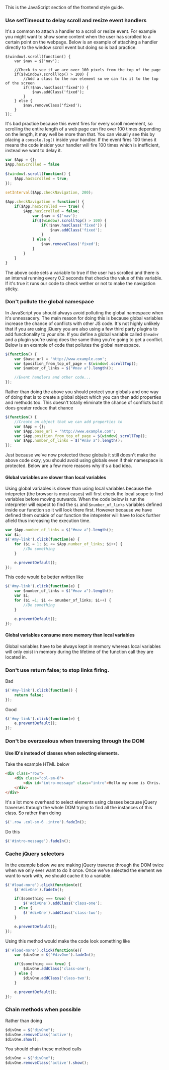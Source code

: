 This is the JavaScript section of the frontend style guide.

### Use setTimeout to delay scroll and resize event handlers

It's a common to attach a handler to a scroll or resize event.  For example you might want to show some content when the user has scrolled to a certain point on the webpage.  Below is an example of attaching a handler directly to the window scroll event but doing so is bad practice.  

	$(window).scroll(function() {
		var $nav = $('nav');

		//Check to see if we are over 100 pixels from the top of the page
		if($(window).scrollTop() > 100) {
			//Add a class to the nav element so we can fix it to the top of the screen
			if(!$nav.hasClass('fixed')) {
				$nav.addClass('fixed');
			}
		} else {
			$nav.removeClass('fixed');
		}
	});

It's bad practice because this event fires for every scroll movement, so scrolling the entire length of a web page can fire over 100 times depending on the length, it may well be more than that.  You can visually see this by placing a `console.log()` inside your handler.  If the event fires 100 times it means the code insider your handler will fire 100 times which is inefficient, instead we want to delay it.  

````javascript
var $App = {};
$App.hasScrolled = false
 
$(window).scroll(function() {
    $App.hasScrolled = true;
});
 
setInterval($App.checkNavigation, 200);

$App.checkNavigation = function() {
	if($App.hasScrolled === true) {
        $App.hasScrolled = false;
			var $nav = $('nav');
			if($(window).scrollTop() > 100) {
				if(!$nav.hasClass('fixed')) {
					$nav.addClass('fixed');
				}
			} else {
				$nav.removeClass('fixed');
			}
		}
	}
}
````

The above code sets a variable to true if the user has scrolled and there is an interval running every 0.2 seconds that checks the value of this variable.  If it's true it runs our code to check wether or not to make the navigation sticky.  

### Don't pollute the global namespace

In JavaScript you should always avoid polluting the global namespace when it's unnessacery.  The main reason for doing this is because global variables increase the chance of conflicts with other JS code.  It's not highly unlikely that if you are using jQuery you are also using a few third party plugins to add functionality to your site.  If you define a global variable called `$header` and a plugin you're using does the same thing you're going to get a conflict.   Below is an example of code that pollutes the global namespace.  

````javascript
$(function() {
	var $base_url = 'http://www.example.com';
	var $position_from_top_of_page = $(window).scrollTop();
	var $number_of_links = $("#nav a").length();

	//Event handlers and other code...
});
````

Rather than doing the above you should protect your globals and one way of doing that is to create a global object which you can then add properties and methods too.  	This doesn't totally eliminate the chance of conflicts but it does greater reduce that chance

````javascript
$(function() {
	//Create an object that we can add properties to
	var $App = {};
	var $App.base_url = 'http://www.example.com';
	var $App.position_from_top_of_page = $(window).scrollTop();
	var $App.number_of_links = $("#nav a").length();
});
````

Just because we've now protected these globals it still doesn't make the above code okay, you should avoid using globals even if their namespace is protected.  Below are a few more reasons why it's a bad idea.  

#### Global variables are slower than local variables

Using global variables is slower than using local variables because the intepreter (the browser is most cases) will first check the local scope to find variables before moving outwards.  When the code below is run the interpreter will expect to find the `$i` and `$number_of_links` variables defined inside our function so it will look there first.  However because we have defined them outside of our function the intepreter will have to look further afield thus increasing the execution time.  

````javascript
var $App.number_of_links = $("#nav a").length();
var $i;
$('#my-link').click(function(e) {
	for ($i = 1; $i <= $App.number_of_links; $i++) {
		//Do something
	}

	e.preventDefault();
});
````

This code would be better written like

````javascript
$('#my-link').click(function(e) {
	var $number_of_links = $("#nav a").length();
	var $i;
	for ($i =1; $i <= $number_of_links; $i++) {
		//Do something
	}

	e.preventDefault();
});
````

#### Global variables consume more memory than local variables

Global variables have to be always kept in memory whereas local variables will only exist in memory during the lifetime of the function call they are located in.  

### Don't use return false; to stop links firing.  

Bad

````javascript
$('#my-link').click(function() {
	return false;
});
````

Good

````javascript
$('#my-link').click(function(e) {
	e.preventDefault();
});
````


### Don't be overzealous when traversing through the DOM

#### Use ID's instead of classes when selecting elements.  

Take the example HTML below

````html
<div class="row">
	<div class="col-sm-6">
		<div id="intro-message" class="intro">Hello my name is Chris.  Please to meet you</div>
	</div>
</div>
````

It's a lot more overhead to select elements using classes because jQuery traverses through the whole DOM trying to find all the instances of this class.  So rather than doing 

````javascript
$('.row .col-sm-6 .intro').fadeIn();
````

Do this

````javascript
$('#intro-message').fadeIn();
````

### Cache jQuery selectors

In the example below we are making jQuery traverse through the DOM twice when we only ever want to do it once.  Once we've selected the element we want to work with, we should cache it to a variable.  

````javascript
$('#load-more').click(function(e){
	$('#divOne').fadeIn();

	if($something === true) {
		$('#divOne').addClass('class-one');
	} else {
		$('#divOne').addClass('class-two');
	}

	e.preventDefault();
});
````

Using this method would make the code look something like

````javascript
$('#load-more').click(function(e){
	var $divOne = $('#divOne').fadeIn();

	if($something === true) {
		$divOne.addClass('class-one');
	} else {
		$divOne.addClass('class-two');
	}

	e.preventDefault();
});
````

### Chain methods when possible

Rather than doing 

````javascript
$divOne = $("divOne");
$divOne.removeClass('active');
$divOne.show();
````

You should chain these method calls

````javascript
$divOne = $("divOne");
$divOne.removeClass('active').show();
````